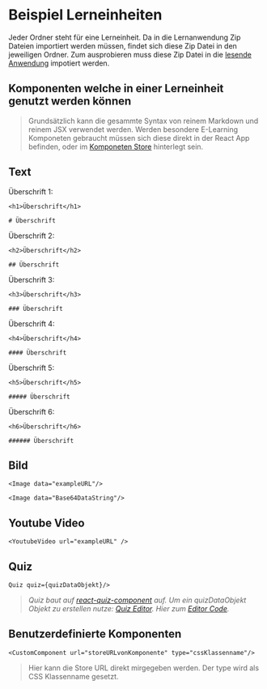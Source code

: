 # Beispiel Lerneinheiten

Jeder Ordner steht für eine Lerneinheit. Da in die Lernanwendung Zip Dateien importiert werden müssen, findet sich diese Zip Datei in den jeweiligen Ordner.
Zum ausprobieren muss diese Zip Datei in die [lesende Anwendung](https://lern-app-data-transfer-mdx.netlify.app/) impotiert werden.



## Komponenten welche in einer Lerneinheit genutzt werden können

>Grundsätzlich kann die gesammte Syntax von reinem Markdown und reinem JSX verwendet werden.
>Werden besondere E-Learning Komponeten gebraucht müssen sich diese direkt in der React App befinden, oder im  [Komponeten Store](https://github.com/doldsimo/react-remote-learning-components) hinterlegt sein.

## Text

Überschrift 1:

`<h1>Überschrift</h1>`

`# Überschrift`

Überschrift 2:

`<h2>Überschrift</h2>`

`## Überschrift`

Überschrift 3:

`<h3>Überschrift</h3>`

`### Überschrift`

Überschrift 4:

`<h4>Überschrift</h4>`

`#### Überschrift`

Überschrift 5:

`<h5>Überschrift</h5>`

`##### Überschrift`

Überschrift 6:

`<h6>Überschrift</h6>`

`###### Überschrift`

## Bild

`<Image data="exampleURL"/>`

`<Image data="Base64DataString"/>`

## Youtube Video

`<YoutubeVideo url="exampleURL" />`

## Quiz

`Quiz quiz={quizDataObjekt}/>`

>*Quiz baut auf [react-quiz-component](https://github.com/wingkwong/react-quiz-component) auf. Um ein quizDataObjekt Objekt zu erstellen nutze: [Quiz Editor](https://wingkwong.github.io/react-quiz-form/). Hier zum [Editor Code](https://wingkwong.github.io/react-quiz-form/).*

## Benutzerdefinierte Komponenten

`<CustomComponent url="storeURLvonKomponente" type="cssKlassenname"/>`
>Hier kann die Store URL direkt mirgegeben werden. Der type wird als CSS Klassenname gesetzt.
